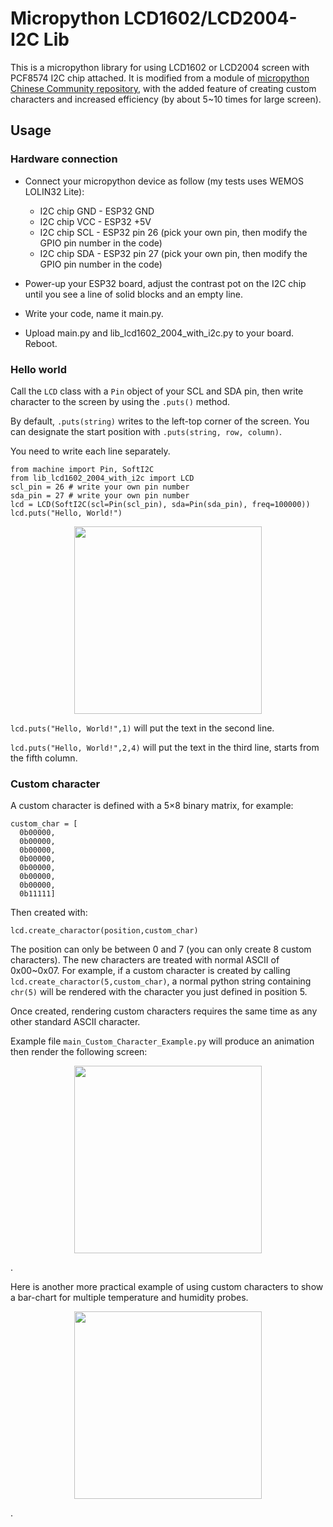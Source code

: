 # Micropython LCD1602/LCD2004-I2C Lib

This is a micropython library for using LCD1602 or LCD2004 screen with PCF8574 I2C chip attached. It is modified from a module of [micropython Chinese Community repository](https://github.com/micropython-Chinese-Community/mpy-lib/blob/master/lcd/I2C_LCD1602/mp_i2c_lcd1602.py), with the added feature of creating custom characters and increased efficiency (by about 5~10 times for large screen).

## Usage
### Hardware connection
 * Connect your micropython device as follow (my tests uses WEMOS LOLIN32 Lite):
    * I2C chip GND - ESP32 GND
    * I2C chip VCC - ESP32 +5V
    * I2C chip SCL - ESP32 pin 26 (pick your own pin, then modify the GPIO pin number in the code)
    * I2C chip SDA - ESP32 pin 27 (pick your own pin, then modify the GPIO pin number in the code)

 * Power-up your ESP32 board, adjust the contrast pot on the I2C chip until you see a line of solid blocks and an empty line.

 * Write your code, name it main.py.
 * Upload main.py and lib_lcd1602_2004_with_i2c.py to your board. Reboot.


### Hello world

Call the `LCD` class with a `Pin` object of your SCL and SDA pin, then write character to the screen by using the `.puts()` method.

By default, `.puts(string)` writes to the left-top corner of the screen. You can designate the start position with `.puts(string, row, column)`.

You need to write each line separately.

```
from machine import Pin, SoftI2C
from lib_lcd1602_2004_with_i2c import LCD
scl_pin = 26 # write your own pin number
sda_pin = 27 # write your own pin number
lcd = LCD(SoftI2C(scl=Pin(scl_pin), sda=Pin(sda_pin), freq=100000))
lcd.puts("Hello, World!")
```
<p align=center>
<img src="https://user-images.githubusercontent.com/18537705/155820147-1fcdcd3e-2edc-4942-b9d4-e727b0dae8e8.png" width="300">
</p>

`lcd.puts("Hello, World!",1)` will put the text in the second line.

`lcd.puts("Hello, World!",2,4)` will put the text in the third line, starts from the fifth column.

### Custom character
A custom character is defined with a 5×8 binary matrix, for example:
```
custom_char = [
  0b00000,
  0b00000,
  0b00000,
  0b00000,
  0b00000,
  0b00000,
  0b00000,
  0b11111]
```
Then created with:
```
lcd.create_charactor(position,custom_char)
```
The position can only be between 0 and 7 (you can only create 8 custom characters). The new characters are treated with normal ASCII of 0x00~0x07. For example, if a custom character is created by calling `lcd.create_charactor(5,custom_char)`, a normal python string containing `chr(5)` will be rendered with the character you just defined in position 5.

Once created, rendering custom characters requires the same time as any other standard ASCII character.

Example file `main_Custom_Character_Example.py` will produce an animation then render the following screen:

<p align=center>
<img src="https://user-images.githubusercontent.com/18537705/155820648-2fa684ba-9e60-4b55-b46b-30901257c3ee.png" width="300">
</p>.

Here is another more practical example of using custom characters to show a bar-chart for multiple temperature and humidity probes.

<p align=center>
<img src="https://user-images.githubusercontent.com/18537705/155855075-88fdf70e-0384-4318-a08b-0ea94824b8ea.png" width="300">
</p>.

